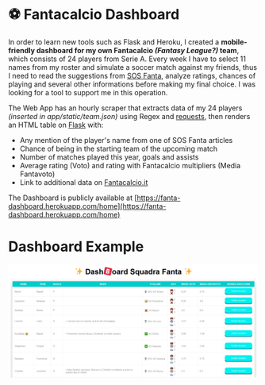 # ⚽ Fantacalcio Dashboard

In order to learn new tools such as Flask and Heroku, I created a **mobile-friendly dashboard for my own Fantacalcio *(Fantasy League?)* team**, which consists of 24 players from Serie A. 
Every week I have to select 11 names from my roster and simulate a soccer match against my friends, thus I need to read the suggestions from [SOS Fanta](https://sosfanta.calciomercato.com/), analyze ratings, chances of playing and several other informations before making my final choice. I was looking for a tool to support me in this operation.  

The Web App has an hourly scraper that extracts data of my 24 players *(inserted in app/static/team.json)* using Regex and [requests](https://docs.python-requests.org/en/latest/), then renders an HTML table on [Flask](https://flask.palletsprojects.com/en/2.0.x/) with:
- Any mention of the player's name from one of SOS Fanta articles
- Chance of being in the starting team of the upcoming match
- Number of matches played this year, goals and assists
- Average rating (Voto) and rating with Fantacalcio multipliers (Media Fantavoto)
- Link to additional data on [Fantacalcio.it](https://www.fantacalcio.it)

The Dashboard is publicly available at [https://fanta-dashboard.herokuapp.com/home](https://fanta-dashboard.herokuapp.com/home)

# Dashboard Example
![table](https://github.com/mutt0-ds/fantacalcio-dashboard/blob/master/media/tab.png)
